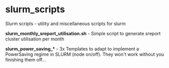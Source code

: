 # slurm_scripts
Slurm scripts - utility and miscellaneous scripts for slurm

<b>slurm_monthly_sreport_utilisation.sh</b> - Simple script to generate sreport cluster utilisation per month

<b>slurm_power_saving_*</b> - 3x Templates to adapt to implement a PowerSaving regime in SLURM (node on/off). They won't work without you finishing them off...

